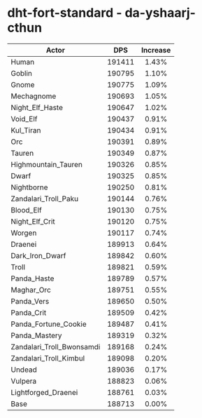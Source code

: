 # dht-fort-standard - da-yshaarj-cthun
| Actor | DPS | Increase |
|---|:---:|:---:|
|Human|191411|1.43%|
|Goblin|190795|1.10%|
|Gnome|190775|1.09%|
|Mechagnome|190693|1.05%|
|Night_Elf_Haste|190647|1.02%|
|Void_Elf|190437|0.91%|
|Kul_Tiran|190434|0.91%|
|Orc|190391|0.89%|
|Tauren|190349|0.87%|
|Highmountain_Tauren|190326|0.85%|
|Dwarf|190325|0.85%|
|Nightborne|190250|0.81%|
|Zandalari_Troll_Paku|190144|0.76%|
|Blood_Elf|190130|0.75%|
|Night_Elf_Crit|190120|0.75%|
|Worgen|190117|0.74%|
|Draenei|189913|0.64%|
|Dark_Iron_Dwarf|189842|0.60%|
|Troll|189821|0.59%|
|Panda_Haste|189789|0.57%|
|Maghar_Orc|189751|0.55%|
|Panda_Vers|189650|0.50%|
|Panda_Crit|189509|0.42%|
|Panda_Fortune_Cookie|189487|0.41%|
|Panda_Mastery|189319|0.32%|
|Zandalari_Troll_Bwonsamdi|189168|0.24%|
|Zandalari_Troll_Kimbul|189098|0.20%|
|Undead|189036|0.17%|
|Vulpera|188823|0.06%|
|Lightforged_Draenei|188761|0.03%|
|Base|188713|0.00%|
